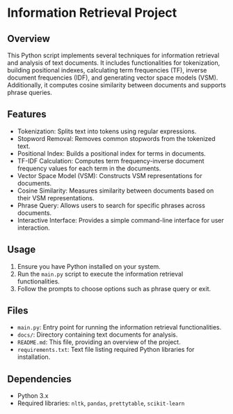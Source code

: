 # Information Retrieval Project

## Overview
This Python script implements several techniques for information retrieval and analysis of text documents. It includes functionalities for tokenization, building positional indexes, calculating term frequencies (TF), inverse document frequencies (IDF), and generating vector space models (VSM). Additionally, it computes cosine similarity between documents and supports phrase queries.

## Features
- Tokenization: Splits text into tokens using regular expressions.
- Stopword Removal: Removes common stopwords from the tokenized text.
- Positional Index: Builds a positional index for terms in documents.
- TF-IDF Calculation: Computes term frequency-inverse document frequency values for each term in the documents.
- Vector Space Model (VSM): Constructs VSM representations for documents.
- Cosine Similarity: Measures similarity between documents based on their VSM representations.
- Phrase Query: Allows users to search for specific phrases across documents.
- Interactive Interface: Provides a simple command-line interface for user interaction.

## Usage
1. Ensure you have Python installed on your system.
2. Run the `main.py` script to execute the information retrieval functionalities.
3. Follow the prompts to choose options such as phrase query or exit.

## Files
- `main.py`: Entry point for running the information retrieval functionalities.
- `docs/`: Directory containing text documents for analysis.
- `README.md`: This file, providing an overview of the project.
- `requirements.txt`: Text file listing required Python libraries for installation.

## Dependencies
- Python 3.x
- Required libraries: `nltk`, `pandas`, `prettytable`, `scikit-learn`
